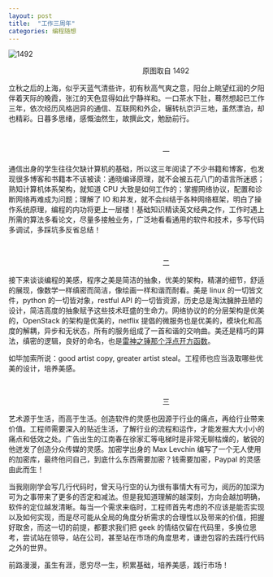 ```yaml
---
layout: post
title:  "工作三周年"
categories: 编程随想
---
```


![1492](http://7xp2eu.com1.z0.glb.clouddn.com/1492.png)

&nbsp;&nbsp;&nbsp;&nbsp;&nbsp;&nbsp;&nbsp;&nbsp;&nbsp;&nbsp;&nbsp;&nbsp;&nbsp;&nbsp;&nbsp;&nbsp;&nbsp;&nbsp;&nbsp;&nbsp;&nbsp;&nbsp;&nbsp;&nbsp;&nbsp;&nbsp;&nbsp;&nbsp;&nbsp;&nbsp;&nbsp;&nbsp;&nbsp;&nbsp;&nbsp;&nbsp;&nbsp;&nbsp;&nbsp;&nbsp;&nbsp;&nbsp;&nbsp;&nbsp;&nbsp;&nbsp;&nbsp;&nbsp;&nbsp;&nbsp;&nbsp;&nbsp;&nbsp;&nbsp;&nbsp;&nbsp;&nbsp;&nbsp;&nbsp;&nbsp;&nbsp;&nbsp;&nbsp;&nbsp;&nbsp;&nbsp;&nbsp;原图取自 1492



立秋之后的上海，似乎天蓝气清些许，初有秋高气爽之意，阳台上眺望红润的夕阳伴着天际的晚霞，张江的天色显得如此宁静祥和。一口茶水下肚，蓦然想起已工作三年，依次经历风格迥异的通信、互联网和外企，辗转杭京沪三地，虽然漂泊，却也精彩。日暮多思绪，感慨油然生，故撰此文，勉励前行。

&nbsp;&nbsp;&nbsp;

&nbsp;&nbsp;&nbsp;&nbsp;&nbsp;&nbsp;&nbsp;&nbsp;&nbsp;&nbsp;&nbsp;&nbsp;&nbsp;&nbsp;&nbsp;&nbsp;&nbsp;&nbsp;&nbsp;&nbsp;&nbsp;&nbsp;&nbsp;&nbsp;&nbsp;&nbsp;&nbsp;&nbsp;&nbsp;&nbsp;&nbsp;&nbsp;&nbsp;&nbsp;&nbsp;&nbsp;&nbsp;&nbsp;&nbsp;&nbsp;&nbsp;&nbsp;&nbsp;&nbsp;&nbsp;&nbsp;&nbsp;&nbsp;&nbsp;&nbsp;&nbsp;&nbsp;&nbsp;&nbsp;&nbsp;&nbsp;&nbsp;&nbsp;&nbsp;&nbsp;&nbsp;&nbsp;&nbsp;&nbsp;&nbsp;&nbsp;&nbsp;&nbsp;&nbsp;&nbsp;&nbsp;&nbsp;&nbsp;&nbsp;&nbsp;&nbsp;&nbsp;一

通信出身的学生往往欠缺计算机的基础，所以这三年阅读了不少书籍和博客，也发现很多博客和书籍本不该被读：通晓编译原理，就不会被五花八门的语言所迷惑；熟知计算机体系架构，就知道 CPU 大致是如何工作的；掌握网络协议，配置和诊断网络再难成为问题；理解了 IO 和并发，就不会纠结于各种网络框架，明白了操作系统原理，编程的内功将更上一层楼！基础知识精读英文经典之作，工作时遇上所需的算法多看论文，尽量多接触业务，广泛地看看通用的软件和技术，多写代码多调试，多踩坑多反省总结！

&nbsp;&nbsp;&nbsp;

&nbsp;&nbsp;&nbsp;&nbsp;&nbsp;&nbsp;&nbsp;&nbsp;&nbsp;&nbsp;&nbsp;&nbsp;&nbsp;&nbsp;&nbsp;&nbsp;&nbsp;&nbsp;&nbsp;&nbsp;&nbsp;&nbsp;&nbsp;&nbsp;&nbsp;&nbsp;&nbsp;&nbsp;&nbsp;&nbsp;&nbsp;&nbsp;&nbsp;&nbsp;&nbsp;&nbsp;&nbsp;&nbsp;&nbsp;&nbsp;&nbsp;&nbsp;&nbsp;&nbsp;&nbsp;&nbsp;&nbsp;&nbsp;&nbsp;&nbsp;&nbsp;&nbsp;&nbsp;&nbsp;&nbsp;&nbsp;&nbsp;&nbsp;&nbsp;&nbsp;&nbsp;&nbsp;&nbsp;&nbsp;&nbsp;&nbsp;&nbsp;&nbsp;&nbsp;&nbsp;&nbsp;&nbsp;&nbsp;&nbsp;&nbsp;&nbsp;&nbsp;二

接下来谈谈编程的美感，程序之美是简洁的抽象，优美的架构，精湛的细节，舒适的展现，像数学一样缜密而简洁，像绘画一样和谐而耐看。美是 linux 的一切皆文件，python 的一切皆对象，restful API 的一切皆资源，历史总是淘汰臃肿丑陋的设计，简洁高度的抽象赋予这些技术旺盛的生命力。网络协议的的分层架构是优美的，OpenStack 的架构是优美的，netflix 提倡的微服务也是优美的，模块化和高度的解耦，异步和无状态，所有的服务组成了一首和谐的交响曲。美还是精巧的算法，缜密的逻辑，良好的命名，也是[雷神之锤那个浮点开方函数](https://www.zhihu.com/question/26287650)。

如毕加索所说：good artist copy, greater artist steal。工程师也应当汲取哪些优美的设计，培养美感。

&nbsp;&nbsp;&nbsp;

&nbsp;&nbsp;&nbsp;&nbsp;&nbsp;&nbsp;&nbsp;&nbsp;&nbsp;&nbsp;&nbsp;&nbsp;&nbsp;&nbsp;&nbsp;&nbsp;&nbsp;&nbsp;&nbsp;&nbsp;&nbsp;&nbsp;&nbsp;&nbsp;&nbsp;&nbsp;&nbsp;&nbsp;&nbsp;&nbsp;&nbsp;&nbsp;&nbsp;&nbsp;&nbsp;&nbsp;&nbsp;&nbsp;&nbsp;&nbsp;&nbsp;&nbsp;&nbsp;&nbsp;&nbsp;&nbsp;&nbsp;&nbsp;&nbsp;&nbsp;&nbsp;&nbsp;&nbsp;&nbsp;&nbsp;&nbsp;&nbsp;&nbsp;&nbsp;&nbsp;&nbsp;&nbsp;&nbsp;&nbsp;&nbsp;&nbsp;&nbsp;&nbsp;&nbsp;&nbsp;&nbsp;&nbsp;&nbsp;&nbsp;&nbsp;&nbsp;&nbsp;三

艺术源于生活，而高于生活。创造软件的灵感也因源于行业的痛点，再给行业带来价值。工程师需要深入的贴近生活，了解行业的流程和运作，才能发掘大大小小的痛点和低效之处。广告出生的江南春在徐家汇等电梯时是非常无聊枯燥的，敏锐的他迸发了创造分众传媒的灵感。加密学出身的 Max Levchin 编写了一个无人使用的加密库，最终他问自己，到底什么东西需要加密？钱需要加密，Paypal 的灵感由此而生！

当我刚刚学会写几行代码时，曾天马行空的认为很有事情大有可为，阅历的加深为可为之事带来了更多的否定和减法。但是我知道理解的越深刻，方向会越加明确，软件的定位越发清晰。每当一个需求来临时，工程师首先考虑的不应该是能否实现以及如何实现，而是尽可能从全局的角度分析需求的合理性以及带来的价值，把握好取舍，而这一切的前提，都要求我们把 geek 的情结仅留在代码里，多换位思考，尝试站在领导，站在公司，甚至站在市场的角度思考，谦逊包容的去践行代码之外的世界。

前路漫漫，虽生有涯，愿穷尽一生，积累基础，培养美感，践行市场！